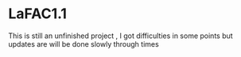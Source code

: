 # LaFAC1.1
This is still an unfinished project , I got difficulties in some points but updates are will be done slowly through times
